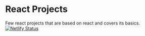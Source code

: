 # React Projects
Few react projects that are based on react and covers its basics.
[![Netlify Status](https://api.netlify.com/api/v1/badges/a49f0a0e-6f99-44ef-93a0-d7d2210ce5f2/deploy-status)](https://app.netlify.com/sites/iter8-react-projects/deploys)
